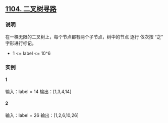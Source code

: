 ## [1104. 二叉树寻路](https://leetcode-cn.com/problems/path-in-zigzag-labelled-binary-tree/)

### 说明
在一棵无限的二叉树上，每个节点都有两个子节点，树中的节点 逐行 依次按 “之” 字形进行标记。

* 1 <= label <= 10^6

### 实例
#### 1
输入：label = 14
输出：[1,3,4,14]

#### 2
输入：label = 26
输出：[1,2,6,10,26]